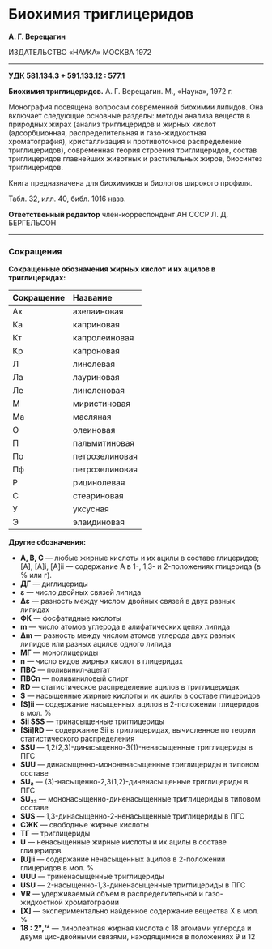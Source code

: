 # Биохимия триглицеридов

**А. Г. Верещагин**

ИЗДАТЕЛЬСТВО «НАУКА»
МОСКВА 1972

---

**УДК 581.134.3 + 591.133.12 : 577.1**

**Биохимия триглицеридов.** А. Г. Верещагин. М., «Наука», 1972 г.

Монография посвящена вопросам современной биохимии липидов. Она включает следующие основные разделы: методы анализа веществ в природных жирах (анализ триглицеридов и жирных кислот (адсорбционная, распределительная и газо-жидкостная хроматография), кристаллизация и противоточное распределение триглицеридов), современная теория строения триглицеридов, состав триглицеридов главнейших животных и растительных жиров, биосинтез триглицеридов.

Книга предназначена для биохимиков и биологов широкого профиля.

Табл. 32, илл. 40, библ. 1016 назв.

**Ответственный редактор**
член-корреспондент АН СССР
Л. Д. БЕРГЕЛЬСОН

---

### Сокращения

**Сокращенные обозначения жирных кислот и их ацилов в триглицеридах:**

| Сокращение | Название       |
| :--------- | :------------- |
| Ах         | азелаиновая    |
| Ка         | каприновая     |
| Кт         | капролеиновая  |
| Кр         | капроновая     |
| Л          | линолевая      |
| Ла         | лауриновая     |
| Ле         | линоленовая    |
| М          | миристиновая   |
| Ма         | масляная       |
| О          | олеиновая      |
| П          | пальмитиновая  |
| По         | петрозелиновая |
| Пф         | петрозелиновая |
| Р          | рицинолевая    |
| С          | стеариновая    |
| У          | уксусная       |
| Э          | элаидиновая    |

**Другие обозначения:**

*   **A, B, C** — любые жирные кислоты и их ацилы в составе глицеридов; [А], [А]i, [А]ii — содержание А в 1-, 1,3- и 2-положениях глицерида (в % или г).
*   **ДГ** — диглицериды
*   **ε** — число двойных связей липида
*   **Δε** — разность между числом двойных связей в двух разных липидах
*   **ФК** — фосфатидные кислоты
*   **m** — число атомов углерода в алифатических цепях липида
*   **Δm** — разность между числом атомов углерода двух разных липидов или разных ацилов одного липида
*   **МГ** — моноглицериды
*   **n** — число видов жирных кислот в глицеридах
*   **ПВС** — поливинил-ацетат
*   **ПВСп** — поливиниловый спирт
*   **RD** — статистическое распределение ацилов в триглицеридах
*   **S** — насыщенные жирные кислоты и их ацилы в составе глицеридов
*   **[S]ii** — содержание насыщенных ацилов в 2-положении глицеридов в мол. %
*   **Sii SSS** — тринасыщенные триглицериды
*   **[Sii]RD** — содержание Sii в триглицеридах, вычисленное по теории статистического распределения
*   **SSU** — 1,2(2,3)-динасыщенно-3(1)-ненасыщенные триглицериды в ПГС
*   **SUU** — динасыщенно-мононенасыщенные триглицериды в типовом составе
*   **SU₂** — (3)-насыщенно-2,3(1,2)-диненасыщенные триглицериды в ПГС
*   **SU₂₂** — мононасыщенно-диненасыщенные триглицериды в типовом составе
*   **SUS** — 1,3-динасыщенно-2-ненасыщенные триглицериды в ПГС
*   **СЖК** — свободные жирные кислоты
*   **ТГ** — триглицериды
*   **U** — ненасыщенные жирные кислоты и их ацилы в составе глицеридов
*   **[U]ii** — содержание ненасыщенных ацилов в 2-положении глицеридов в мол. %
*   **UUU** — триненасыщенные триглицериды
*   **USU** — 2-насыщенно-1,3-диненасыщенные триглицериды в ПГС
*   **VR** — удерживаемый объем в распределительной и газо-жидкостной хроматографии
*   **[X]** — экспериментально найденное содержание вещества Х в мол. %
*   **18 : 2⁹,¹²** — линолеатная жирная кислота с 18 атомами углерода и двумя цис-двойными связями, находящимися в положениях 9 и 12